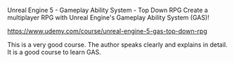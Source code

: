 Unreal Engine 5 - Gameplay Ability System - Top Down RPG
Create a multiplayer RPG with Unreal Engine's Gameplay Ability System (GAS)!

https://www.udemy.com/course/unreal-engine-5-gas-top-down-rpg

This is a very good course. The author speaks clearly and explains in detail. It is a good course to learn GAS.